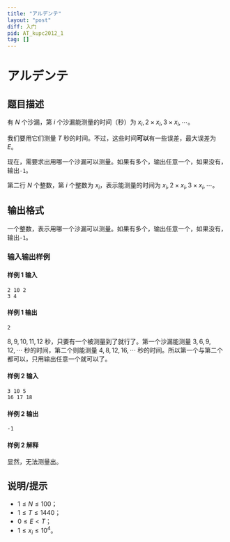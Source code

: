 ```yaml
---
title: "アルデンテ"
layout: "post"
diff: 入门
pid: AT_kupc2012_1
tag: []
---
```


# アルデンテ

## 题目描述

有 $N$ 个沙漏，第 $i$ 个沙漏能测量的时间（秒）为 $x_i, 2 \times x_i, 3 \times x_i, \cdots$。

我们要用它们测量 $T$ 秒的时间。不过，这些时间**可以**有一些误差，最大误差为 $E$。

现在，需要求出用哪一个沙漏可以测量。如果有多个，输出任意一个，如果没有，输出`-1`。


第二行 $N$ 个整数，第 $i$ 个整数为 $x_i$，表示能测量的时间为 $x_i, 2 \times x_i, 3 \times x_i, \cdots$。

## 输出格式

一个整数，表示用哪一个沙漏可以测量。如果有多个，输出任意一个，如果没有，输出`-1`。

### 输入输出样例
#### 样例 1 输入
```plain
2 10 2
3 4
```
#### 样例 1 输出
```plain
2
```
$8, 9, 10, 11, 12$ 秒，只要有一个被测量到了就行了。第一个沙漏能测量 $3, 6, 9, 12, \cdots$ 秒的时间，第二个则能测量 $4, 8, 12, 16, \cdots$ 秒的时间。所以第一个与第二个都可以，只用输出任意一个就可以了。
#### 样例 2 输入
```plain
3 10 5
16 17 18
```
#### 样例 2 输出
```plain
-1
```
#### 样例 2 解释
显然，无法测量出。

## 说明/提示

- $1 \le N \le 100$；
- $1 \le T \le 1440$；
- $0 \le E < T$；
- $1 \le x_i \le 10^4$。

